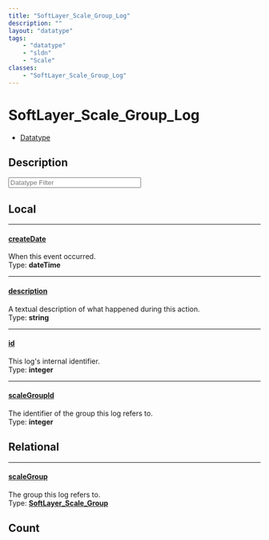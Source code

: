 ```yaml
---
title: "SoftLayer_Scale_Group_Log"
description: ""
layout: "datatype"
tags:
    - "datatype"
    - "sldn"
    - "Scale"
classes:
    - "SoftLayer_Scale_Group_Log"
---
```


# SoftLayer_Scale_Group_Log
<div id='service-datatype'>
    <ul id='sldn-reference-tabs'>
        <li id='datatype'> <a href='/reference/datatypes/SoftLayer_Scale_Group_Log' >Datatype</a></li>
    </ul>
</div>

## Description 






<!-- Filer BEGIN -->
<div class="view-filters">
        <div class="clearfix">
            <div class="search-input-box">
                <input placeholder="Datatype Filter" onkeyup="titleSearch(inputId='prop-input', divId='properties', elementClass='prop-row')" 
                    type="text" id="prop-input" value="" size="30" maxlength="128" class="form-text">
            </div>
        </div>
</div>
<!-- Filer END -->

<div id="properties" class="content">
<div id="localProperties" class="prop-content" >

## Local
<div class="prop-row">

-----
[createDate]: #createdate
#### [createDate]
When this event occurred.  
<span class="type-label">Type: </span>**dateTime**


</div>
<div class="prop-row">

-----
[description]: #description
#### [description]
A textual description of what happened during this action.  
<span class="type-label">Type: </span>**string**


</div>
<div class="prop-row">

-----
[id]: #id
#### [id]
This log's internal identifier.  
<span class="type-label">Type: </span>**integer**


</div>
<div class="prop-row">

-----
[scaleGroupId]: #scalegroupid
#### [scaleGroupId]
The identifier of the group this log refers to.  
<span class="type-label">Type: </span>**integer**


</div>
</div>
<!-- LOCAL PROPERTY END -->

<div id="relationalProperties"  class="prop-content" >

## Relational
<div class="prop-row">

-----
[scaleGroup]: #scalegroup
#### [scaleGroup]
The group this log refers to.  
<span class="type-label">Type: </span>**<a href='/reference/datatypes/SoftLayer_Scale_Group'>SoftLayer_Scale_Group </a>**


</div>

## Count
</div>


